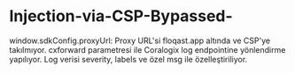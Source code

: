 # Injection-via-CSP-Bypassed-

window.sdkConfig.proxyUrl: Proxy URL'si floqast.app altında ve CSP'ye takılmıyor.
cxforward parametresi ile Coralogix log endpointine yönlendirme yapılıyor.
Log verisi severity, labels ve özel msg ile özelleştiriliyor.
